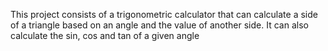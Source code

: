 This project consists of a trigonometric calculator that can calculate a side of a triangle based on an angle and the value of another side.
It can also calculate the sin, cos and tan of a given angle
